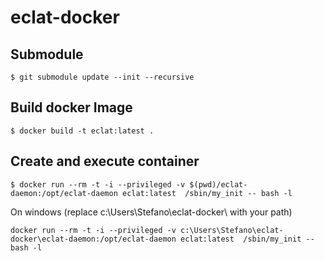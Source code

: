# eclat-docker

## Submodule

```shell
$ git submodule update --init --recursive
```

## Build docker Image

```shell
$ docker build -t eclat:latest .
```

## Create and execute container

```shell
$ docker run --rm -t -i --privileged -v $(pwd)/eclat-daemon:/opt/eclat-daemon eclat:latest  /sbin/my_init -- bash -l
```

On windows (replace c:\Users\Stefano\eclat-docker\ with your path)

```shell
docker run --rm -t -i --privileged -v c:\Users\Stefano\eclat-docker\eclat-daemon:/opt/eclat-daemon eclat:latest  /sbin/my_init -- bash -l
```


